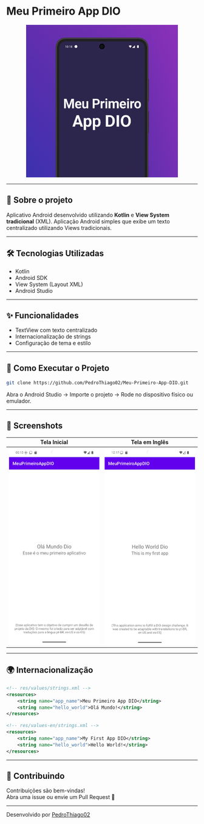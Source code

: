 # Meu Primeiro App DIO

<p align="center">
  <img src="./images/MeuPrimeiroAppDIO.png" alt="Banner do App" width="400"/>
</p>

---

## 📱 Sobre o projeto
Aplicativo Android desenvolvido utilizando **Kotlin** e **View System tradicional** (XML).
Aplicação Android simples que exibe um texto centralizado utilizando Views tradicionais.

---

## 🛠 Tecnologias Utilizadas
- Kotlin
- Android SDK
- View System (Layout XML)
- Android Studio

---

## ✨ Funcionalidades
- TextView com texto centralizado
- Internacionalização de strings
- Configuração de tema e estilo

---

## 🚀 Como Executar o Projeto

```bash
git clone https://github.com/PedroThiago02/Meu-Primeiro-App-DIO.git
```

Abra o Android Studio → Importe o projeto → Rode no dispositivo físico ou emulador.

---

## 📸 Screenshots

| Tela Inicial | Tela em Inglês |
|:------------:|:--------------:|
| ![Tela Inicial](./images/Screenshot_20250427_211316.png) | ![Tela Inglês](./images/Screenshot_20250427_211738.png) |

---

## 🌍 Internacionalização

```xml
<!-- res/values/strings.xml -->
<resources>
    <string name="app_name">Meu Primeiro App DIO</string>
    <string name="hello_world">Olá Mundo!</string>
</resources>
```

```xml
<!-- res/values-en/strings.xml -->
<resources>
    <string name="app_name">My First App DIO</string>
    <string name="hello_world">Hello World!</string>
</resources>
```

---

## 🤝 Contribuindo

Contribuições são bem-vindas!  
Abra uma issue ou envie um Pull Request 🚀

---

Desenvolvido por [PedroThiago02](https://github.com/PedroThiago02)
